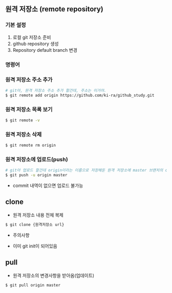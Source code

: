 ## 원격 저장소 (remote repository)

### 기본 설정

1. 로컬 git 저장소 준비
2. github repository 생성
3. Repository default branch 변경



### 명령어

### 원격 저장소 주소 추가

```bash
# git아, 원격 저장소 주소 추가 할건데, 주소는 이거야.
$ git remote add origin https://github.com/ki-ra/github_study.git
```



### 원격 저장소 목록 보기

```bash
$ git remote -v
```



### 원격 저장소 삭제

```bash
$ git remote rm origin
```



### 원격 저장소에 업로드(push)

```bash
# git아 업로드 할건데 origin이라는 이름으로 저장해둔 원격 저장소에 master 브랜치의 commit 내역들을 업로드 할거야.
$ git push -u origin master
```

- commit 내역이 없으면 업로드 불가능



## clone

-  원격 저장소 내용 전체 복제

  ```bash
  $ git clone {원격저장소 url}
  ```

- 주의사항

- 이미 git init이 되어있음

## pull

- 원격 저장소의 변경사항을 받아옴(업데이트)

```bash
$ git pull origin master
```


